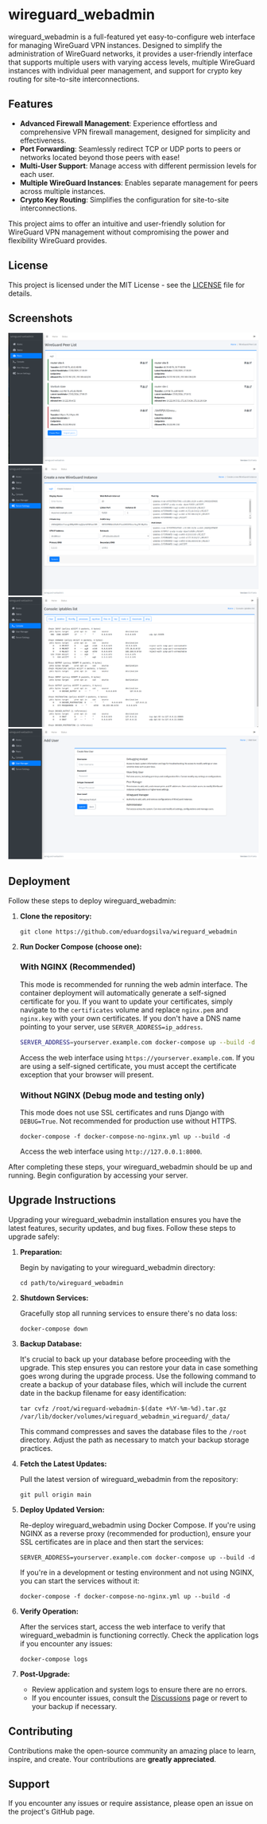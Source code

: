 # wireguard_webadmin

wireguard_webadmin is a full-featured yet easy-to-configure web interface for managing WireGuard VPN instances. Designed to simplify the administration of WireGuard networks, it provides a user-friendly interface that supports multiple users with varying access levels, multiple WireGuard instances with individual peer management, and support for crypto key routing for site-to-site interconnections.

## Features

- **Advanced Firewall Management**: Experience effortless and comprehensive VPN firewall management, designed for simplicity and effectiveness.
- **Port Forwarding**: Seamlessly redirect TCP or UDP ports to peers or networks located beyond those peers with ease! 
- **Multi-User Support**: Manage access with different permission levels for each user.
- **Multiple WireGuard Instances**: Enables separate management for peers across multiple instances.
- **Crypto Key Routing**: Simplifies the configuration for site-to-site interconnections.

This project aims to offer an intuitive and user-friendly solution for WireGuard VPN management without compromising the power and flexibility WireGuard provides.

## License

This project is licensed under the MIT License - see the [LICENSE](LICENSE) file for details.

## Screenshots

![Wireguard Peer List](screenshots/peerlist.png) ![Wireguard Server Configuration](screenshots/serverconfig.png) ![Console](screenshots/console.png) ![User Manager](screenshots/usermanager.png)

## Deployment

Follow these steps to deploy wireguard_webadmin:

1. **Clone the repository:**
   ```
   git clone https://github.com/eduardogsilva/wireguard_webadmin
   ```

2. **Run Docker Compose (choose one):**

   ### With NGINX (Recommended)
   This mode is recommended for running the web admin interface. The container deployment will automatically generate a self-signed certificate for you. If you want to update your certificates, simply navigate to the `certificates` volume and replace `nginx.pem` and `nginx.key` with your own certificates. If you don't have a DNS name pointing to your server, use `SERVER_ADDRESS=ip_address`.
   
   ```bash
   SERVER_ADDRESS=yourserver.example.com docker-compose up --build -d
   ```
      
   Access the web interface using `https://yourserver.example.com`. If you are using a self-signed certificate, you must accept the certificate exception that your browser will present.

   ### Without NGINX (Debug mode and testing only)
   This mode does not use SSL certificates and runs Django with `DEBUG=True`. Not recommended for production use without HTTPS.
   ```
   docker-compose -f docker-compose-no-nginx.yml up --build -d
   ```
   Access the web interface using `http://127.0.0.1:8000`.

After completing these steps, your wireguard_webadmin should be up and running. Begin configuration by accessing your server.


## Upgrade Instructions

Upgrading your wireguard_webadmin installation ensures you have the latest features, security updates, and bug fixes. Follow these steps to upgrade safely:

1. **Preparation:**

   Begin by navigating to your wireguard_webadmin directory:
   ```
   cd path/to/wireguard_webadmin
   ```

2. **Shutdown Services:**

   Gracefully stop all running services to ensure there's no data loss:
   ```
   docker-compose down
   ```

3. **Backup Database:**

   It's crucial to back up your database before proceeding with the upgrade. This step ensures you can restore your data in case something goes wrong during the upgrade process. Use the following command to create a backup of your database files, which will include the current date in the backup filename for easy identification:
   ```
   tar cvfz /root/wireguard-webadmin-$(date +%Y-%m-%d).tar.gz /var/lib/docker/volumes/wireguard_webadmin_wireguard/_data/
   ```
   This command compresses and saves the database files to the `/root` directory. Adjust the path as necessary to match your backup storage practices.

4. **Fetch the Latest Updates:**

   Pull the latest version of wireguard_webadmin from the repository:
   ```
   git pull origin main
   ```

5. **Deploy Updated Version:**

   Re-deploy wireguard_webadmin using Docker Compose. If you're using NGINX as a reverse proxy (recommended for production), ensure your SSL certificates are in place and then start the services:
   ```
   SERVER_ADDRESS=yourserver.example.com docker-compose up --build -d
   ```
   If you're in a development or testing environment and not using NGINX, you can start the services without it:
   ```
   docker-compose -f docker-compose-no-nginx.yml up --build -d
   ```

6. **Verify Operation:**

   After the services start, access the web interface to verify that wireguard_webadmin is functioning correctly. Check the application logs if you encounter any issues:
   ```
   docker-compose logs
   ```

7. **Post-Upgrade:**

   - Review application and system logs to ensure there are no errors.
   - If you encounter issues, consult the [Discussions](https://github.com/eduardogsilva/wireguard_webadmin/discussions) page or revert to your backup if necessary.


## Contributing

Contributions make the open-source community an amazing place to learn, inspire, and create. Your contributions are **greatly appreciated**.

## Support

If you encounter any issues or require assistance, please open an issue on the project's GitHub page.
